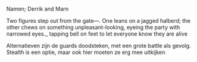 Namen; Derrik and Marn

Two figures step out from the gate—. One leans on a jagged halberd; the other chews on something unpleasant-looking, eyeing the party with narrowed eyes._ tapping bell on feet to let everyone know they are alive




Alternatieven zijn de guards doodsteken, met een grote battle als gevolg.  Stealth is een optie, maar ook hier moeten ze erg mee uitkijken